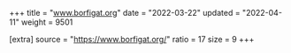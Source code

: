 +++
title = "www.borfigat.org"
date = "2022-03-22"
updated = "2022-04-11"
weight = 9501

[extra]
source = "https://www.borfigat.org/"
ratio = 17
size = 9
+++
